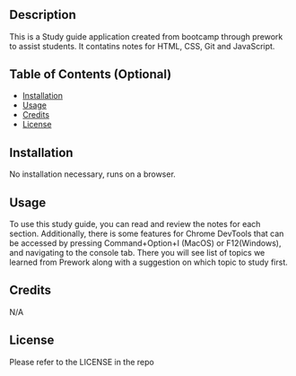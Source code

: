 # <Your-Project-Title>

## Description

This is a Study guide application created from bootcamp through prework to assist students. It contatins notes for HTML, CSS, Git and JavaScript.
## Table of Contents (Optional)



- [Installation](#installation)
- [Usage](#usage)
- [Credits](#credits)
- [License](#license)

## Installation

No installation necessary, runs on a browser.

## Usage

To use this study guide, you can read and review the notes for each section. Additionally, there is some features for Chrome DevTools that can be accessed by pressing Command+Option+I (MacOS) or F12(Windows), and navigating to the console tab. There you will see list of topics we learned from Prework along with a suggestion on which topic to study first.

## Credits

N/A

## License

Please refer to the LICENSE in the repo
